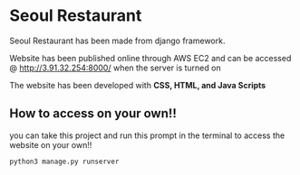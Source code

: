 # **Seoul Restaurant**
Seoul Restaurant has been made from django framework. 

Website has been published online through AWS EC2 and can be accessed @ http://3.91.32.254:8000/ when the server is turned on

The website has been developed with **CSS, HTML, and Java Scripts**





## How to access on your own!!
you can take this project and run this prompt in the terminal to access the website on your own!!
```
python3 manage.py runserver
```

